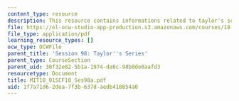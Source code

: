 ```yaml
---
content_type: resource
description: This resource contains informations related to taylor's series.
file: https://ol-ocw-studio-app-production.s3.amazonaws.com/courses/18-01sc-single-variable-calculus-fall-2010/1f7a71d62dea7f3b637daedb410854a0_MIT18_01SCF10_Ses98a.pdf
file_type: application/pdf
learning_resource_types: []
ocw_type: OCWFile
parent_title: 'Session 98: Taylor''s Series'
parent_type: CourseSection
parent_uid: 30f32e82-5b1a-1974-da6c-98b8de0aafd3
resourcetype: Document
title: MIT18_01SCF10_Ses98a.pdf
uid: 1f7a71d6-2dea-7f3b-637d-aedb410854a0
---
```

